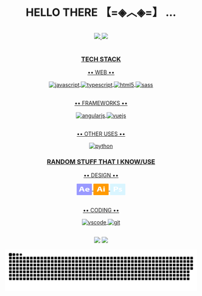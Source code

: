 <div align="center">
  <h1>HELLO THERE 【=◈︿◈=】 ...</h1>
</div>

<br>

<div align="center">
  <a href="https://github.com/SuperNov4DZN"/>
  <img height="180em" src="https://github-readme-stats.vercel.app/api?username=SuperNov4DZN&show_icons=true&theme=dracula&hide_rank=true&include_all_commits=true&custom_title=My%20GitHub%20Stats%20(No%20silly%20ranks%20:P)"/>
  <img height="180em" src="https://github-readme-stats.vercel.app/api/top-langs/?username=SuperNov4DZN&layout=compact&langs_count=7&theme=dracula&custom_title=Languages%20Im%20using%20the%20most"/>
</div>

<br>

<div align="center">
  <h3>TECH STACK</h3>
</div>

<div align="center" style="display: inline_block">
  <p>•• WEB ••</p>
  <img align="center" alt="javascript" height="30" width="40" src="https://cdn.jsdelivr.net/gh/devicons/devicon/icons/javascript/javascript-plain.svg">
  <img align="center" alt="typescript" height="30" width="40" src="https://cdn.jsdelivr.net/gh/devicons/devicon/icons/typescript/typescript-plain.svg">
  <img align="center" alt="html5" height="30" width="40" src="https://cdn.jsdelivr.net/gh/devicons/devicon/icons/html5/html5-plain.svg">
  <img align="center" alt="sass" height="30" width="40" src="https://cdn.jsdelivr.net/gh/devicons/devicon/icons/sass/sass-original.svg">
<!--   <img align="center" alt="sass" height="30" width="40" src="https://cdn.jsdelivr.net/gh/devicons/devicon/icons/sass/sass-original.svg"> -->
</div>

<br>

<div align="center" style="display: inline_block">
  <p>•• FRAMEWORKS ••</p>
  <img align="center" alt="angularjs" height="30" width="40" src="https://cdn.jsdelivr.net/gh/devicons/devicon/icons/angularjs/angularjs-plain.svg">
  <img align="center" alt="vuejs" height="30" width="40" src="https://cdn.jsdelivr.net/gh/devicons/devicon/icons/vuejs/vuejs-original.svg">
</div>

<br>

<div align="center" style="display: inline_block">
  <p>•• OTHER USES ••</p>
  <img align="center" alt="python" height="30" width="40" src="https://cdn.jsdelivr.net/gh/devicons/devicon/icons/python/python-original.svg" >
</div>

<div align="center">
  <h3>RANDOM STUFF THAT I KNOW/USE</h3>
</div>

<div align="center" style="display: inline_block">
  <p>•• DESIGN ••</p>
  <img align="center" alt="ae" height="30" width="40" src="https://raw.githubusercontent.com/SuperNov4DZN/svgHosting/main/aftereffects-plain.svg">
  <img align="center" alt="ai" height="30" width="40" src="https://raw.githubusercontent.com/SuperNov4DZN/svgHosting/main/illustrator-plain.svg">
  <img align="center" alt="ps" height="30" width="40" src="https://raw.githubusercontent.com/SuperNov4DZN/svgHosting/main/photoshop-plain.svg">
</div>

<br>

<div align="center" style="display: inline_block">
  <p>•• CODING ••</p>
  <img align="center" alt="vscode" height="30" width="40" src="https://cdn.jsdelivr.net/gh/devicons/devicon/icons/vscode/vscode-original.svg">
  <img align="center" alt="git" height="30" width="40" src="https://cdn.jsdelivr.net/gh/devicons/devicon/icons/git/git-plain.svg">
</div>

##

<div align="center"> 
  <a href="https://www.youtube.com/c/SuperNov4Gamer/videos" target="_blank"><img src="https://img.shields.io/badge/YouTube-FF0000?style=for-the-badge&logo=youtube&logoColor=white" target="_blank"></a>
 	<a href="https://www.twitch.tv/ptw_super" target="_blank"><img src="https://img.shields.io/badge/Twitch-9146FF?style=for-the-badge&logo=twitch&logoColor=white" target="_blank"></a>
<!--   <a href="https://www.linkedin.com/in/aldimar-junior/" target="_blank"><img src="https://img.shields.io/badge/-LinkedIn-%230077B5?style=for-the-badge&logo=linkedin&logoColor=white" target="_blank"></a>  -->
 
  ![Snake animation](https://github.com/SuperNov4DZN/SuperNov4DZN/blob/output/github-contribution-grid-snake.svg)
 
</div>

<!--
**SuperNov4DZN/SuperNov4DZN** is a ✨ _special_ ✨ repository because its `README.md` (this file) appears on your GitHub profile.

Here are some ideas to get you started:

- 🔭 I’m currently working on ...
- 🌱 I’m currently learning ...
- 👯 I’m looking to collaborate on ...
- 🤔 I’m looking for help with ...
- 💬 Ask me about ...
- 📫 How to reach me: ...
- 😄 Pronouns: ...
- ⚡ Fun fact: ...
-->
